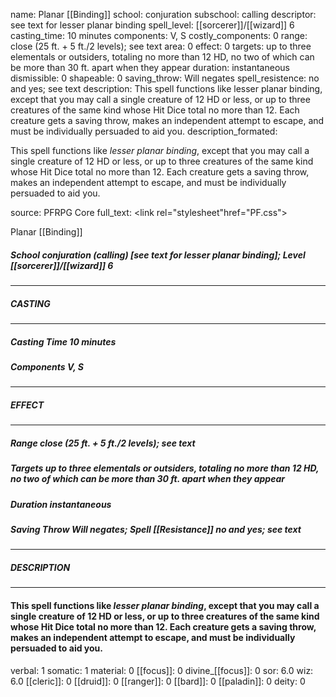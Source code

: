 name: Planar [[Binding]]
school: conjuration
subschool: calling
descriptor: see text for lesser planar binding
spell_level: [[sorcerer]]/[[wizard]] 6
casting_time: 10 minutes
components: V, S
costly_components: 0
range: close (25 ft. + 5 ft./2 levels); see text
area: 0
effect: 0
targets: up to three elementals or outsiders, totaling no more than 12 HD, no two of which can be more than 30 ft. apart when they appear
duration: instantaneous
dismissible: 0
shapeable: 0
saving_throw: Will negates
spell_resistence: no and yes; see text
description: This spell functions like lesser planar binding, except that you may call a single creature of 12 HD or less, or up to three creatures of the same kind whose Hit Dice total no more than 12. Each creature gets a saving throw, makes an independent attempt to escape, and must be individually persuaded to aid you.
description_formated: <p>This spell functions like <i>lesser planar binding</i>, except that you may call a single creature of 12 HD or less, or up to three creatures of the same kind whose Hit Dice total no more than 12. Each creature gets a saving throw, makes an independent attempt to escape, and must be individually persuaded to aid you.</p>
source: PFRPG Core
full_text: <link rel="stylesheet"href="PF.css"><div class="heading"><p class="alignleft">Planar [[Binding]]</p><div style="clear: both;"></div></div><div><h5><b>School </b>conjuration (calling) [see text for lesser planar binding]; <b>Level </b>[[sorcerer]]/[[wizard]] 6</h5></div><hr/><div><h5><b>CASTING</b></h5></div><hr/><div><h5><b>Casting Time </b>10 minutes</h5><h5><b>Components </b>V, S</h5></div><hr/><div><h5><b>EFFECT</b></h5></div><hr/><div><h5><b>Range </b>close (25 ft. + 5 ft./2 levels); see text</h5><h5><b>Targets </b>up to three elementals or outsiders, totaling no more than 12 HD, no two of which can be more than 30 ft. apart when they appear</h5><h5><b>Duration </b>instantaneous</h5><h5><b>Saving Throw </b>Will negates; <b>Spell [[Resistance]] </b>no and yes; see text</h5></div><hr/><div><h5><b>DESCRIPTION</b></h5></div><hr/><div><h4><p>This spell functions like <i>lesser planar binding</i>, except that you may call a single creature of 12 HD or less, or up to three creatures of the same kind whose Hit Dice total no more than 12. Each creature gets a saving throw, makes an independent attempt to escape, and must be individually persuaded to aid you.</p></h4></div>
verbal: 1
somatic: 1
material: 0
[[focus]]: 0
divine_[[focus]]: 0
sor: 6.0
wiz: 6.0
[[cleric]]: 0
[[druid]]: 0
[[ranger]]: 0
[[bard]]: 0
[[paladin]]: 0
deity: 0
